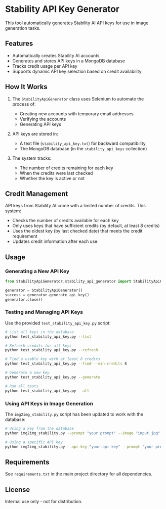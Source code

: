 # Stability API Key Generator

This tool automatically generates Stability AI API keys for use in image generation tasks. 

## Features

- Automatically creates Stability AI accounts
- Generates and stores API keys in a MongoDB database
- Tracks credit usage per API key
- Supports dynamic API key selection based on credit availability

## How It Works

1. The `StabilityApiGenerator` class uses Selenium to automate the process of:
   - Creating new accounts with temporary email addresses
   - Verifying the accounts
   - Generating API keys

2. API keys are stored in:
   - A text file (`stability_api_key.txt`) for backward compatibility
   - The MongoDB database (in the `stability_api_keys` collection)

3. The system tracks:
   - The number of credits remaining for each key
   - When the credits were last checked
   - Whether the key is active or not

## Credit Management

API keys from Stability AI come with a limited number of credits. This system:

- Checks the number of credits available for each key
- Only uses keys that have sufficient credits (by default, at least 8 credits)
- Uses the oldest key (by last checked date) that meets the credit requirement
- Updates credit information after each use

## Usage

### Generating a New API Key

```python
from StabilityApiGenerator.stability_api_generator import StabilityApiGenerator

generator = StabilityApiGenerator()
success = generator.generate_api_key()
generator.close()
```

### Testing and Managing API Keys

Use the provided `test_stability_api_key.py` script:

```bash
# List all keys in the database
python test_stability_api_key.py --list

# Refresh credits for all keys
python test_stability_api_key.py --refresh

# Find a usable key with at least 8 credits
python test_stability_api_key.py --find --min-credits 8

# Generate a new key
python test_stability_api_key.py --generate

# Run all tests
python test_stability_api_key.py --all
```

### Using API Keys in Image Generation

The `img2img_stability.py` script has been updated to work with the database:

```bash
# Using a key from the database
python img2img_stability.py --prompt "your prompt" --image "input.jpg"

# Using a specific API key
python img2img_stability.py --api-key "your-api-key" --prompt "your prompt" --image "input.jpg"
```

## Requirements

See `requirements.txt` in the main project directory for all dependencies.

## License

Internal use only - not for distribution. 